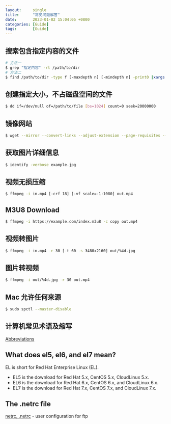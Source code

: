 ```yaml
---
layout:     single
title:      "常见问题解答"
date:       2023-01-02 15:04:05 +0800
categories: [Guide]
tags:       [Guide]
---
```


## 搜索包含指定内容的文件
```bash
# 方法一
$ grep "指定内容" -rl /path/to/dir
# 方法二
$ find /path/to/dir -type f [-maxdepth n] [-mindepth n] -print0 |xargs -0 grep "指定内容"  
```

## 创建指定大小，不占磁盘空间的文件
```bash
$ dd if=/dev/null of=/path/to/file [bs=1024] count=0 seek=20000000
```

## 镜像网站
```bash
$ wget --mirror --convert-links --adjust-extension --page-requisites --no-parent https://www.example.com
```

## 获取图片详细信息
```bash
$ identify -verbose example.jpg
```

## 视频无损压缩
```bash
$ ffmpeg -i in.mp4 [-crf 18] [-vf scale=-1:1080] out.mp4
```

## M3U8 Download
```bash
$ ffmpeg -i https://example.com/index.m3u8 -c copy out.mp4
```

## 视频转图片
```bash
$ ffmpeg -i in.mp4 -r 30 [-t 60 -s 3480x2160] out/%4d.jpg 
```

## 图片转视频
```bash
$ ffmpeg -i out/%4d.jpg -r 30 out.mp4
```

## Mac 允许任何来源
```bash
$ sudo spctl --master-disable
```

## 计算机常见术语及缩写

  [Abbreviations](/guide-abbreviations)

## What does el5, el6, and el7 mean?

EL is short for Red Hat Enterprise Linux (EL).

  - EL5 is the download for Red Hat 5.x, CentOS 5.x, CloudLinux 5.x.
  - EL6 is the download for Red Hat 6.x, CentOS 6.x, and CloudLinux 6.x.
  - EL7 is the download for Red Hat 7.x, CentOS 7.x, and CloudLinux 7.x.

## The .netrc file

  [netrc, .netrc](https://linux.die.net/man/5/netrc) - user configuration for ftp
